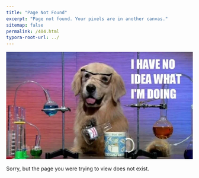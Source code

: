 ```yaml
---
title: "Page Not Found"
excerpt: "Page not found. Your pixels are in another canvas."
sitemap: false
permalink: /404.html
typora-root-url: ../
---
```


![404_doggo](/assets/images/404/404_doggo.jpeg)

Sorry, but the page you were trying to view does not exist.

